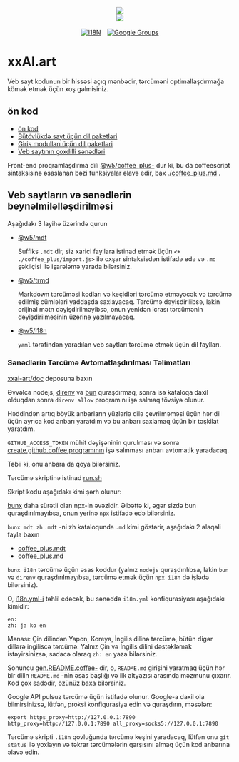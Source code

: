 <p align="center"><a href="https://xxai.art"><img src="https://cdn.jsdelivr.net/gh/xxai-art/doc/logo.svg"/></a><br/><a href="https://xxai.art"><img src="https://cdn.jsdelivr.net/gh/xxai-art/doc/xxai.svg"/></a></p><p align="center"><a href="https://github.com/xxai-art/doc#readme"><img alt="I18N" src="https://cdn.jsdelivr.net/gh/wactax/img/t.svg"/></a>　<a href="https://groups.google.com/u/0/g/xxai-art"><img alt="Google Groups" src="https://cdn.jsdelivr.net/gh/wactax/img/g-groups.svg"/></a></p>

# xxAI.art

Veb sayt kodunun bir hissəsi açıq mənbədir, tərcüməni optimallaşdırmağa kömək etmək üçün xoş gəlmisiniz.

## ön kod

* [ön kod](https://github.com/xxai-art/web)
* [Bütövlükdə sayt üçün dil paketləri](https://github.com/xxai-art/web/tree/main/i18n)
* [Giriş modulları üçün dil paketləri](https://github.com/wacpkg/user/tree/main/ui.i18n)
* [Veb saytının çoxdilli sənədləri](https://github.com/xxai-doc)

Front-end proqramlaşdırma dili [@w5/coffee_plus-](http://npmjs.com/@w5/coffee_plus) dur ki, bu da coffeescript sintaksisinə əsaslanan bəzi funksiyalar əlavə edir, bax [./coffee_plus.md](./coffee_plus.md) .

## Veb saytların və sənədlərin beynəlmiləlləşdirilməsi

Aşağıdakı 3 layihə üzərində qurun

* [@w5/mdt](https://www.npmjs.com/package/@w5/mdt)

  Suffiks `.mdt` dir, siz xarici fayllara istinad etmək üçün `<+ ./coffee_plus/import.js>` ilə oxşar sintaksisdən istifadə edə və `.md` şəkilçisi ilə işarələmə yarada bilərsiniz.

* [@w5/trmd](https://www.npmjs.com/package/@w5/trmd)

  Markdown tərcüməsi kodları və keçidləri tərcümə etməyəcək və tərcümə edilmiş cümlələri yaddaşda saxlayacaq. Tərcümə dəyişdirilibsə, lakin orijinal mətn dəyişdirilməyibsə, onun yenidən icrası tərcümənin dəyişdirilməsinin üzərinə yazılmayacaq.

* [@w5/i18n](https://www.npmjs.com/package/@w5/i18n)

  `yaml` tərəfindən yaradılan veb saytları tərcümə etmək üçün dil faylları.

### Sənədlərin Tərcümə Avtomatlaşdırılması Təlimatları

[xxai-art/doc](https://github.com/xxai-art/doc) deposuna baxın

Əvvəlcə nodejs, [direnv](https://direnv.net) və [bun](https://github.com/oven-sh/bun) quraşdırmaq, sonra isə kataloqa daxil olduqdan sonra `direnv allow` proqramını işə salmaq tövsiyə olunur.

Həddindən artıq böyük anbarların yüzlərlə dilə çevrilməməsi üçün hər dil üçün ayrıca kod anbarı yaratdım və bu anbarı saxlamaq üçün bir təşkilat yaratdım.

`GITHUB_ACCESS_TOKEN` mühit dəyişəninin qurulması və sonra [create.github.coffee proqramının](https://github.com/xxai-art/doc/blob/main/create.github.coffee) işə salınması anbarı avtomatik yaradacaq.

Təbii ki, onu anbara da qoya bilərsiniz.

Tərcümə skriptinə istinad [run.sh](https://github.com/xxai-art/doc/blob/main/run.sh)

Skript kodu aşağıdakı kimi şərh olunur:

[bunx](https://bun.sh/docs/cli/bunx) daha sürətli olan npx-in əvəzidir. Əlbəttə ki, əgər sizdə bun quraşdırılmayıbsa, onun yerinə `npx` istifadə edə bilərsiniz.

`bunx mdt zh` `.mdt` -ni zh kataloqunda `.md` kimi göstərir, aşağıdakı 2 əlaqəli fayla baxın

* [coffee_plus.mdt](https://github.com/xxai-doc/zh/blob/main/coffee_plus.mdt)
* [coffee_plus.md](https://github.com/xxai-doc/zh/blob/main/coffee_plus.md)

`bunx i18n` tərcümə üçün əsas koddur (yalnız `nodejs` quraşdırılıbsa, lakin `bun` və `direnv` quraşdırılmayıbsa, tərcümə etmək üçün `npx i18n` də işlədə bilərsiniz).

O, [i18n.yml-i](https://github.com/xxai-art/doc/blob/main/i18n.yml) təhlil edəcək, bu sənəddə `i18n.yml` konfiqurasiyası aşağıdakı kimidir:

```
en:
zh: ja ko en
```

Mənası: Çin dilindən Yapon, Koreya, İngilis dilinə tərcümə, bütün digər dillərə ingiliscə tərcümə. Yalnız Çin və İngilis dilini dəstəkləmək istəyirsinizsə, sadəcə olaraq `zh: en` yaza bilərsiniz.

Sonuncu [gen.README.coffee-](https://github.com/xxai-art/doc/blob/main/gen.README.coffee) dir, o, `README.md` girişini yaratmaq üçün hər bir dilin `README.md` -nin əsas başlığı və ilk altyazısı arasında məzmunu çıxarır. Kod çox sadədir, özünüz baxa bilərsiniz.

Google API pulsuz tərcümə üçün istifadə olunur. Google-a daxil ola bilmirsinizsə, lütfən, proksi konfiqurasiya edin və quraşdırın, məsələn:

```
export https_proxy=http://127.0.0.1:7890 http_proxy=http://127.0.0.1:7890 all_proxy=socks5://127.0.0.1:7890
```

Tərcümə skripti `.i18n` qovluğunda tərcümə keşini yaradacaq, lütfən onu `git status` ilə yoxlayın və təkrar tərcümələrin qarşısını almaq üçün kod anbarına əlavə edin.
